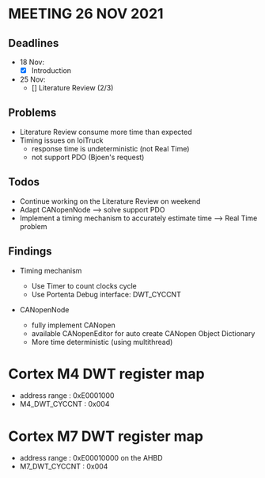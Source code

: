 # MEETING 26 NOV 2021


## Deadlines

- 18 Nov:
    - [x] Introduction
- 25 Nov:
    - [] Literature Review (2/3)

## Problems

- Literature Review consume more time than expected 
- Timing issues on loiTruck 
    - response time is undeterministic (not Real Time)
    - not support PDO (Bjoen's request)

## Todos

- Continue working on the Literature Review on weekend
- Adapt CANopenNode --> solve support PDO
- Implement a timing mechanism to accurately estimate time --> Real Time problem

## Findings

- Timing mechanism
    - Use Timer to count clocks cycle 
    - Use Portenta Debug interface: DWT_CYCCNT

- CANopenNode
    - fully implement CANopen
    - available CANopenEditor for auto create CANopen Object Dictionary
    - More time deterministic (using multithread)


# Cortex M4 DWT register map

- address range : 0xE0001000
- M4_DWT_CYCCNT : 0x004

# Cortex M7 DWT register map

- address range : 0xE00010000 on the AHBD
- M7_DWT_CYCCNT : 0x004













